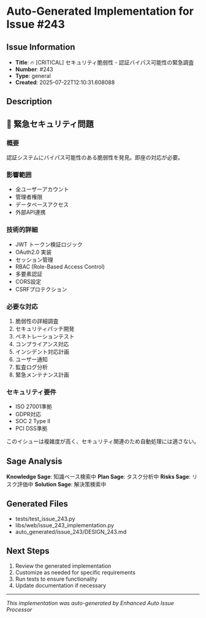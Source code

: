 # Auto-Generated Implementation for Issue #243

## Issue Information
- **Title**: 🔥 [CRITICAL] セキュリティ脆弱性 - 認証バイパス可能性の緊急調査
- **Number**: #243
- **Type**: general
- **Created**: 2025-07-22T12:10:31.608088

## Description
## 🚨 緊急セキュリティ問題

### 概要
認証システムにバイパス可能性のある脆弱性を発見。即座の対応が必要。

### 影響範囲
- 全ユーザーアカウント
- 管理者権限
- データベースアクセス
- 外部API連携

### 技術的詳細
- JWT トークン検証ロジック
- OAuth2.0 実装
- セッション管理
- RBAC (Role-Based Access Control)
- 多要素認証
- CORS設定
- CSRFプロテクション

### 必要な対応
1. 脆弱性の詳細調査
2. セキュリティパッチ開発
3. ペネトレーションテスト
4. コンプライアンス対応
5. インシデント対応計画
6. ユーザー通知
7. 監査ログ分析
8. 緊急メンテナンス計画

### セキュリティ要件
- ISO 27001準拠
- GDPR対応
- SOC 2 Type II
- PCI DSS準拠

このイシューは複雑度が高く、セキュリティ関連のため自動処理には適さない。

## Sage Analysis
**Knowledge Sage**: 知識ベース検索中
**Plan Sage**: タスク分析中
**Risks Sage**: リスク評価中
**Solution Sage**: 解決策検索中

## Generated Files
- tests/test_issue_243.py
- libs/web/issue_243_implementation.py
- auto_generated/issue_243/DESIGN_243.md

## Next Steps
1. Review the generated implementation
2. Customize as needed for specific requirements
3. Run tests to ensure functionality
4. Update documentation if necessary

---
*This implementation was auto-generated by Enhanced Auto Issue Processor*
